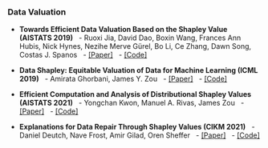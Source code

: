 ### Data Valuation

- **Towards Efficient Data Valuation Based on the Shapley Value (AISTATS 2019)**
  - Ruoxi Jia, David Dao, Boxin Wang, Frances Ann Hubis, Nick Hynes, Nezihe Merve Gürel, Bo Li, Ce Zhang, Dawn Song, Costas J. Spanos
  - [[Paper]]( )
  - [[Code]]( )

- **Data Shapley: Equitable Valuation of Data for Machine Learning (ICML 2019)**
  - Amirata Ghorbani, James Y. Zou
  - [[Paper]]( )
  - [[Code]]( )

- **Efficient Computation and Analysis of Distributional Shapley Values (AISTATS 2021)**
  - Yongchan Kwon, Manuel A. Rivas, James Zou
  - [[Paper]]( )
  - [[Code]]( )

- **Explanations for Data Repair Through Shapley Values (CIKM 2021)**
  - Daniel Deutch, Nave Frost, Amir Gilad, Oren Sheffer
  - [[Paper]]( )
  - [[Code]]( )